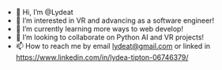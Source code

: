 - 👋 Hi, I’m @Lydeat
- 👀 I’m interested in VR and advancing as a software engineer!
- 🌱 I’m currently learning more ways to web develop!
- 💞️ I’m looking to collaborate on Python AI and VR projects!
- 📫 How to reach me by email lydeat@gmail.com or linked in https://www.linkedin.com/in/lydea-tipton-06746379/

<!---
Lydeat/Lydeat is a ✨ Python Developer ✨ repository because its `README.md` (this file) appears on your GitHub profile.
You can click the Preview link to take a look at your changes.
--->
